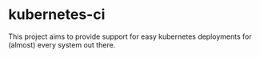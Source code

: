 # kubernetes-ci
This project aims to provide support for easy kubernetes deployments for (almost) every system out there.
